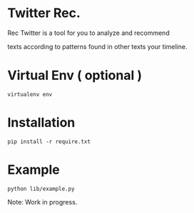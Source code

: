 Twitter Rec.
============

Rec Twitter is a tool for you to analyze and recommend 

texts according to patterns found in other texts your timeline.

Virtual Env ( optional )
=======================

    virtualenv env

Installation
============

    pip install -r require.txt

Example
=======
    
    python lib/example.py

Note: Work in progress.
